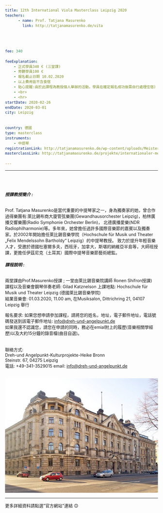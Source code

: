 ```yaml
---
title: 12th International Viola Masterclass Leipzig 2020
teachers:
      - name: Prof. Tatjana Masurenko
        link: http://tatjanamasurenko.de/vita




fee: 340

feeExplanation: 
    - 正式學員340 € (三堂課)
    - 旁聽學員100 €
    - 報名截止日期 10.02.2020
    - 以上費用皆不含食宿
    - 貼心提醒:由於此課程為教授個人舉辦的活動，學員在確定報名成功後需自行處理住宿)
    - <br>
    - <hr>
startDate: 2020-02-26
endDate: 2020-03-01
city: Leipzig
      

country: 德國
type: masterclass
instruments:
    - 中提琴
registrationLink: http://tatjanamasurenko.de/wp-content/uploads/Meisterkurs_Masterclass_Viola_LEIPZIG_2020.pdf
masterclassLink: http://tatjanamasurenko.de/projekte/internationaler-meisterkurs-fuer-viola-leipzig/12-internationaler-meisterkurs-viola-leipzig-2020/
    
---
```

<hr>
<br>
<br>

###### __授課教授簡介 :__<br> 

Prof. Tatjana Masurenko是當代重要的中提琴家之一，身為獨奏家的她，曾合作過得樂團有:萊比錫布商大廈管弦樂團(Gewandhausorchester Leipzig)，柏林廣播交響樂團(Radio Symphonie Orchester Berlin)，
北德廣播愛樂(NDR Radiophilharmonie)等。多年來，她曾擔任過許多國際音樂節的嘉賓以及獨奏家。於2002年開始擔任萊比錫音樂學院（Hochschule für Musik und Theater „Felix Mendelssohn Bartholdy“ Leipzig）的中提琴教授。
致力於提升年輕音樂人才，受邀於德國杜塞爾多夫，西班牙，加拿大，斯堪的納維亞半島等，大師班授課，更擔任伊茲尼克（土耳其）國際中提琴音樂節藝術總監。
<br>

###### __課程說明 :__<br>  
兩堂課由Prof.Masurenko授課 ; 一堂由萊比錫音樂院講師 Ronen Shifron授課)<br>
課程以及音樂會鋼琴伴奏老師: Gilad Katznelson
上課地點: Hochschule für Musik und Theater Leipzig (德國萊比錫音樂學院)<br>
結業音樂會: 01.03.2020, 11.00 am, 在Musiksalon, Dittrichring 21, 04107 Leipzig 舉行 <br>


報名要求: 如果您想申請參加課程，請將您的姓名，地址，電子郵件地址，電話號碼發送到該電子郵件地址: info@dreh-und-angelpunkt.de<br>
如果我還不認識您，請您在申請的同時，務必在emial附上的履歷(音樂相關學經歷)以及大約15分鐘的錄音檔(曲目自選)。<br>
<br>
<br>
聯絡方式: <br>
Dreh-und Angelpunkt-Kulturprojekte-Heike Bronn<br>
Steinstr. 67, 04275 Leipzig<br>
電話: +49-341-3529015
email: info@dreh-und-angelpunkt.de
<br>
<br>

<img src="../assets/img/leipzig-musikhochschule.jpg" class="img-fluid" alt="...">



<br>
<hr>
更多詳細資料請點選"官方網站"連結 😊
